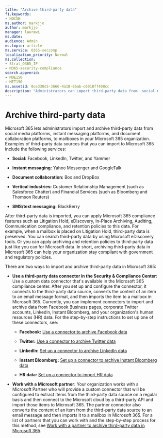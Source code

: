 ```yaml
---
title: "Archive third-party data"
f1.keywords:
- NOCSH
ms.author: markjjo
author: markjjo
manager: laurawi
ms.date: 
audience: Admin
ms.topic: article
ms.service: O365-seccomp
localization_priority: Normal
ms.collection: 
- Strat_O365_IP
- M365-security-compliance
search.appverid: 
- MOE150
- MET150
ms.assetid: 0ce338d5-3666-4a18-86ab-c6910ff408cc
description: "Administrators can import third-party data from  social media platforms, instant messaging platforms, and document collaboration platforms to mailboxes in your Microsoft 365 organization. This lets you archive data from Facebook, Twitter, and other third-party data sources in Microsoft 365. Then you can use and apply Microsoft 365 compliance features (such as legal hold, eDiscovery, In-Place Archiving, and retention policies) for third-party data."
---
```


# Archive third-party data

Microsoft 365 lets administrators import and archive third-party data from social media platforms, instant messaging platforms, and document collaboration platforms, to mailboxes in your Microsoft 365 organization. Examples of third-party data sources that you can import to Microsoft 365 include the following services: 
  
- **Social:** Facebook, LinkedIn, Twitter, and Yammer

- **Instant messaging:** Yahoo Messenger and GoogleTalk

- **Document collaboration:** Box and DropBox

- **Vertical industries:** Customer Relationship Management (such as Salesforce Chatter) and Financial Services (such as Bloomberg and Thomson Reuters)

- **SMS/text messaging:** BlackBerry

After third-party data is imported, you can apply Microsoft 365 compliance features such as Litigation Hold, eDiscovery, In-Place Archiving, Auditing, Communication compliance, and retention policies to this data. For example, when a mailbox is placed on Litigation Hold, third-party data is preserved. You can search third-party data by using Microsoft eDiscovery tools. Or you can apply archiving and retention policies to third-party data just like you can for Microsoft data. In short, archiving third-party data in Microsoft 365 can help your organization stay compliant with government and regulatory policies.

There are two ways to import and archive third-party data in Microsoft 365:

- **Use a third-party data connector in the Security & Compliance Center:** Use a custom data connector that's available in the Microsoft 365 compliance center. After you set up and configure the connector, it connects to the third-party data source, converts the content of an item to an email message format, and then imports the item to a mailbox in Microsoft 365. Currently, you can implement connectors to import and archive data from Facebook Business pages, corporate Twitter accounts, LinkedIn, Instant Bloomberg, and your organization's human resources (HR) data. For the step-by-step instructions to set up one of these connectors, see:

   - **Facebook:** [Use a connector to archive Facebook data](archive-facebook-data-with-sample-connector.md)

   - **Twitter:** [Use a connector to archive Twitter data](archive-twitter-data-with-sample-connector.md)

   - **LinkedIn:** [Set up a connector to archive LinkedIn data](archive-linkedin-data.md)

   - **Instant Bloomberg:** [Set up a connector to archive Instant Bloomberg data](archive-instant-bloomberg-data.md)

   - **HR data:** [Set up a connector to import HR data](import-hr-data.md)

- **Work with a Microsoft partner:** Your organization works with a Microsoft Partner who will provide a custom connector that will be configured to extract items from the third-party data source on a regular basis and then connect to the Microsoft cloud by a third-party API and import those items to Microsoft 365. The partner connector also converts the content of an item from the third-party data source to an email message and then imports it to a mailbox in Microsoft 365. For a list of partners that you can work with and the step-by-step process for this method, see [Work with a partner to archive third-party data in Microsoft 365](work-with-partner-to-archive-third-party-data.md).
